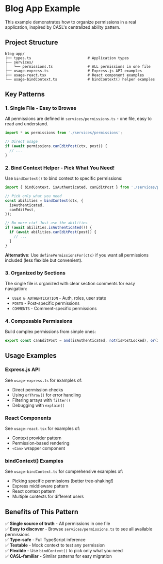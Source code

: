 # Blog App Example

This example demonstrates how to organize permissions in a real application, inspired by CASL's centralized ability pattern.

## Project Structure

```
blog-app/
├── types.ts                          # Application types
├── services/
│   └── permissions.ts                # ALL permissions in one file
├── usage-express.ts                  # Express.js API examples
├── usage-react.tsx                   # React component examples
└── usage-bindContext.ts              # bindContext() helper examples
```

## Key Patterns

### 1. Single File - Easy to Browse

All permissions are defined in `services/permissions.ts` - one file, easy to read and understand.

```typescript
import * as permissions from './services/permissions';

// Direct usage
if (await permissions.canEditPost(ctx, post)) {
  // ...
}
```

### 2. Bind Context Helper - Pick What You Need!

Use `bindContext()` to bind context to specific permissions:

```typescript
import { bindContext, isAuthenticated, canEditPost } from './services/permissions';

// Pick only what you need
const abilities = bindContext(ctx, {
  isAuthenticated,
  canEditPost,
});

// No more ctx! Just use the abilities
if (await abilities.isAuthenticated()) {
  if (await abilities.canEditPost(post)) {
    // ...
  }
}
```

**Alternative:** Use `definePermissionsFor(ctx)` if you want all permissions included (less flexible but convenient).

### 3. Organized by Sections

The single file is organized with clear section comments for easy navigation:

- `USER & AUTHENTICATION` - Auth, roles, user state
- `POSTS` - Post-specific permissions
- `COMMENTS` - Comment-specific permissions

### 4. Composable Permissions

Build complex permissions from simple ones:

```typescript
export const canEditPost = and(isAuthenticated, not(isPostLocked), or(isPostOwner, isAdmin));
```

## Usage Examples

### Express.js API

See `usage-express.ts` for examples of:

- Direct permission checks
- Using `orThrow()` for error handling
- Filtering arrays with `filter()`
- Debugging with `explain()`

### React Components

See `usage-react.tsx` for examples of:

- Context provider pattern
- Permission-based rendering
- `<Can>` wrapper component

### bindContext() Examples

See `usage-bindContext.ts` for comprehensive examples of:

- Picking specific permissions (better tree-shaking!)
- Express middleware pattern
- React context pattern
- Multiple contexts for different users

## Benefits of This Pattern

✅ **Single source of truth** - All permissions in one file  
✅ **Easy to discover** - Browse `services/permissions.ts` to see all available permissions  
✅ **Type-safe** - Full TypeScript inference  
✅ **Testable** - Mock context to test any permission  
✅ **Flexible** - Use `bindContext()` to pick only what you need  
✅ **CASL-familiar** - Similar patterns for easy migration

